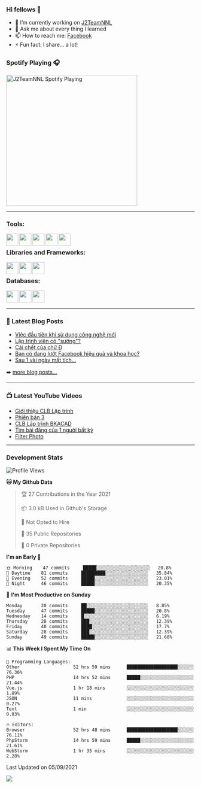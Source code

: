### Hi fellows 👋

- 🔭 I’m currently working on [J2TeamNNL]
- 💬 Ask me about every thing I learned
- 📫 How to reach me: [Facebook]
- ⚡ Fun fact: I share... a lot!


### Spotify Playing 🎧
[<img src="https://spotify-playing-git-master.j2teamnnl.vercel.app/api/spotify-playing" alt="J2TeamNNL Spotify Playing" width="350" />](https://open.spotify.com/user/31ghget3jspvgpjwbv5pcwli3smab)

---

### Tools:
<img align='left' height="32" width="32" src="https://cdn.jsdelivr.net/npm/simple-icons@4.8.0/icons/sublimetext.svg" />
<img align='left' height="32" width="32" src="https://cdn.jsdelivr.net/npm/simple-icons@4.8.0/icons/phpstorm.svg" />
<img align='left' height="32" width="32" src="https://cdn.jsdelivr.net/npm/simple-icons@4.8.0/icons/xampp.svg" />
<img align='left' height="32" width="32" src="https://cdn.jsdelivr.net/npm/simple-icons@4.8.0/icons/laragon.svg" />
<img align='left' height="32" width="32" src="https://cdn.jsdelivr.net/npm/simple-icons@4.8.0/icons/docker.svg" />
<br>

### Libraries and Frameworks:
<img align='left' height="32" width="32" src="https://cdn.jsdelivr.net/npm/simple-icons@4.8.0/icons/jquery.svg" />
<img align='left' height="32" width="32" src="https://cdn.jsdelivr.net/npm/simple-icons@4.8.0/icons/laravel.svg" />
<img align='left' height="32" width="32" src="https://cdn.jsdelivr.net/npm/simple-icons@4.8.0/icons/nuxt-dot-js.svg" />
<br>

### Databases:
<img align='left' height="32" width="32" src="https://cdn.jsdelivr.net/npm/simple-icons@4.8.0/icons/mysql.svg" />
<img align='left' height="32" width="32" src="https://cdn.jsdelivr.net/npm/simple-icons@4.8.0/icons/postgresql.svg" />
<img align='left' height="32" width="32" src="https://cdn.jsdelivr.net/npm/simple-icons@4.8.0/icons/elasticsearch.svg" />

<br>
<br>

---

### 📕 Latest Blog Posts
<!-- BLOG-POST-LIST:START -->
- [Việc đầu tiên khi sử dụng công nghệ mới](https://j2teamnnl.blogspot.com/2020/07/viec-au-tien-khi-su-dung-cong-nghe-moi.html)
- [Lập trình viên có "sướng"?](https://j2teamnnl.blogspot.com/2020/03/lap-trinh-vien-co.html)
- [Cái chết của chữ Đ](https://j2teamnnl.blogspot.com/2020/01/cai-chet-cua-chu.html)
- [Bạn có đang lướt Facebook hiệu quả và khoa học?](https://j2teamnnl.blogspot.com/2019/08/ban-co-ang-luot-web-hieu-qua-va-khoa-hoc.html)
- [Sau 1 vài ngày mất tích...](https://j2teamnnl.blogspot.com/2019/08/sau-1-vai-ngay-mat-tich.html)
<!-- BLOG-POST-LIST:END -->
➡️ [more blog posts...](https://j2teamnnl.blogspot.com)

---

### 📺 Latest YouTube Videos
<!-- YOUTUBE:START -->
- [Giới thiệu CLB Lập trình](https://www.youtube.com/watch?v=JL6Rnav6cwQ)
- [Phiên bản 3](https://www.youtube.com/watch?v=4mnEEnLgr2E)
- [CLB Lập trình BKACAD](https://www.youtube.com/watch?v=qBt6Z4il53Y)
- [Tìm bài đăng của 1 người bất kỳ](https://www.youtube.com/watch?v=PyvfvB-l7LA)
- [Filter Photo](https://www.youtube.com/watch?v=5vnjtl5S0Ig)
<!-- YOUTUBE:END -->

---
### Development Stats
<!--START_SECTION:waka-->
![Profile Views](http://img.shields.io/badge/Profile%20Views-14-blue)

**🐱 My Github Data** 

> 🏆 27 Contributions in the Year 2021
 > 
> 📦 3.0 kB Used in Github's Storage 
 > 
> 🚫 Not Opted to Hire
 > 
> 📜 35 Public Repositories 
 > 
> 🔑 0 Private Repositories  
 > 
**I'm an Early 🐤** 

```text
🌞 Morning    47 commits     █████░░░░░░░░░░░░░░░░░░░░   20.8% 
🌆 Daytime    81 commits     █████████░░░░░░░░░░░░░░░░   35.84% 
🌃 Evening    52 commits     █████░░░░░░░░░░░░░░░░░░░░   23.01% 
🌙 Night      46 commits     █████░░░░░░░░░░░░░░░░░░░░   20.35%

```
📅 **I'm Most Productive on Sunday** 

```text
Monday       20 commits     ██░░░░░░░░░░░░░░░░░░░░░░░   8.85% 
Tuesday      47 commits     █████░░░░░░░░░░░░░░░░░░░░   20.8% 
Wednesday    14 commits     █░░░░░░░░░░░░░░░░░░░░░░░░   6.19% 
Thursday     28 commits     ███░░░░░░░░░░░░░░░░░░░░░░   12.39% 
Friday       40 commits     ████░░░░░░░░░░░░░░░░░░░░░   17.7% 
Saturday     28 commits     ███░░░░░░░░░░░░░░░░░░░░░░   12.39% 
Sunday       49 commits     █████░░░░░░░░░░░░░░░░░░░░   21.68%

```


📊 **This Week I Spent My Time On** 

```text
💬 Programming Languages: 
Other                    52 hrs 59 mins      ███████████████████░░░░░░   76.36% 
PHP                      14 hrs 52 mins      █████░░░░░░░░░░░░░░░░░░░░   21.44% 
Vue.js                   1 hr 18 mins        ░░░░░░░░░░░░░░░░░░░░░░░░░   1.89% 
JSON                     11 mins             ░░░░░░░░░░░░░░░░░░░░░░░░░   0.27% 
Text                     1 min               ░░░░░░░░░░░░░░░░░░░░░░░░░   0.03%

🔥 Editors: 
Browser                  52 hrs 48 mins      ███████████████████░░░░░░   76.11% 
PhpStorm                 14 hrs 59 mins      █████░░░░░░░░░░░░░░░░░░░░   21.61% 
WebStorm                 1 hr 35 mins        ░░░░░░░░░░░░░░░░░░░░░░░░░   2.28%

```


 Last Updated on 05/09/2021
<!--END_SECTION:waka-->

<img align="left" src="https://github-readme-stats-git-master.j2teamnnl.vercel.app/api?username=J2TeamNNL&show_icons=true&hide_border=true" />


[J2TeamNNL]: https://j2teamnnl.com/
[Facebook]: https://fb.me/j2teamnnl

